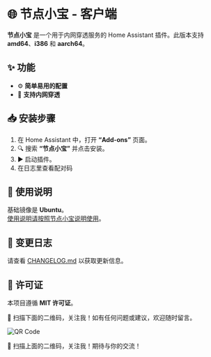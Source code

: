 # 🌐 节点小宝 - 客户端

**节点小宝** 是一个用于内网穿透服务的 Home Assistant 插件。此版本支持 **amd64**、**i386** 和 **aarch64**。

## ✨ 功能

- ⚙️ **简单易用的配置**
- 🔄 **支持内网穿透**

## 📥 安装步骤

1. 在 Home Assistant 中，打开 **“Add-ons”** 页面。
2. 🔍 搜索 **“节点小宝”** 并点击安装。
3. ▶️ 启动插件。
4. 在日志里查看配对码

## 📖 使用说明

基础镜像是 **Ubuntu**。  
[使用说明请按照节点小宝说明使用](https://iepose.com/helpcenter_v3/Docker%E9%83%A8%E7%BD%B2%E6%95%99%E7%A8%8B.html#x86_64)。

## 📜 变更日志

请查看 [CHANGELOG.md](CHANGELOG.md) 以获取更新信息。

## 📄 许可证

本项目遵循 **MIT 许可证**。

📱 扫描下面的二维码，关注我！如有任何问题或建议，欢迎随时留言。

![QR Code](https://gitee.com/desmond_GT/hassio-addons/raw/main/WeChat_QRCode.png)

📱 扫描上面的二维码，关注我！期待与你的交流！